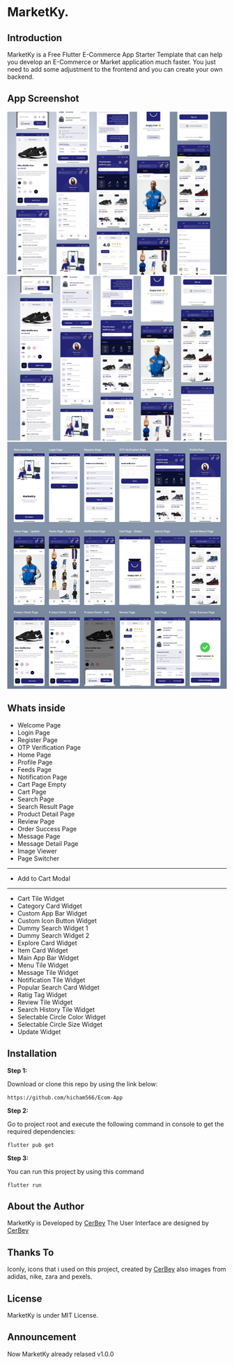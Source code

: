 # MarketKy.

## Introduction

MarketKy is a Free Flutter E-Commerce App Starter Template that can help you develop an E-Commerce or Market application much faster. You just need to add some adjustment to the frontend and you can create your own backend.

## App Screenshot
<img src="https://github.com/hicham566/Ecom-App/blob/master/assets/images/banner.jpg" width="auto" height="auto" >
<img src="https://github.com/hicham566/Ecom-App/blob/master/assets/images/shot.jpg" width="auto" height="auto" >
<img src="https://github.com/hicham566/Ecom-App/blob/master/assets/images/details%20(1).jpg" width="auto" height="auto" >

## Whats inside
- Welcome Page
- Login Page
- Register Page
- OTP Verification Page
- Home Page
- Profile Page
- Feeds Page
- Notification Page
- Cart Page Empty
- Cart Page
- Search Page
- Search Result Page
- Product Detail Page
- Review Page
- Order Success Page
- Message Page
- Message Detail Page
- Image Viewer
- Page Switcher
--------
- Add to Cart Modal
--------
- Cart Tile Widget
- Category Card Widget
- Custom App Bar Widget
- Custom Icon Button Widget
- Dummy Search Widget 1
- Dummy Search Widget 2
- Explore Card Widget
- Item Card Widget
- Main App Bar Widget
- Menu Tile Widget
- Message Tile Widget
- Notification Tile Widget
- Popular Search Card Widget
- Ratig Tag Widget
- Review Tile Widget
- Search History Tile Widget
- Selectable Circle Color Widget
- Selectable Circle Size Widget
- Update Widget


## Installation

**Step 1:**

Download or clone this repo by using the link below:

```
https://github.com/hicham566/Ecom-App
```

**Step 2:**

Go to project root and execute the following command in console to get the required dependencies: 

```
flutter pub get 
```

**Step 3:**

You can run this project by using this command

```
flutter run
```


## About the Author

MarketKy is Developed by [CerBey](https://cerbey-4dad4.web.app/)
The User Interface are designed by [CerBey](https://cerbey-4dad4.web.app/)

## Thanks To
Iconly, icons that i used on this project, created by [CerBey](https://cerbey-4dad4.web.app/) also images from adidas, nike, zara and pexels.

## License
MarketKy is under MIT License.

## Announcement

Now MarketKy already relased v1.0.0
